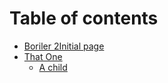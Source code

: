 # Table of contents

* [Boriler 2Initial page](README.md)
* [That One](that-one/README.md)
  * [A child](that-one/a-child.md)

